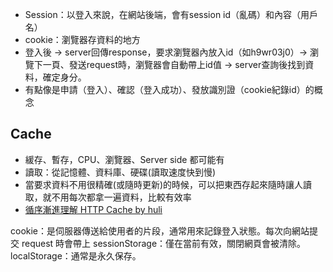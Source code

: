 - Session：以登入來說，在網站後端，會有session id（亂碼）和內容（用戶名）
- cookie：瀏覽器存資料的地方
- 登入後 → server回傳response，要求瀏覽器內放入id（如h9wr03j0）→ 瀏覽下一頁、發送request時，瀏覽器會自動帶上id值 → server查詢後找到資料，確定身分。
- 有點像是申請（登入）、確認（登入成功）、發放識別證（cookie紀錄id）的概念


## Cache
- 緩存、暫存，CPU、瀏覽器、Server side 都可能有
- 讀取：從記憶體、資料庫、硬碟(讀取速度快到慢)
- 當要求資料不用很精確(或隨時更新)的時候，可以把東西存起來隨時讓人讀取，就不用每次都拿一遍資料，比較有效率
- [循序漸進理解 HTTP Cache by huli](https://blog.techbridge.cc/2017/06/17/cache-introduction/)

cookie：是伺服器傳送給使用者的片段，通常用來記錄登入狀態。每次向網站提交 request 時會帶上
sessionStorage：僅在當前有效，關閉網頁會被清除。
localStorage：通常是永久保存。